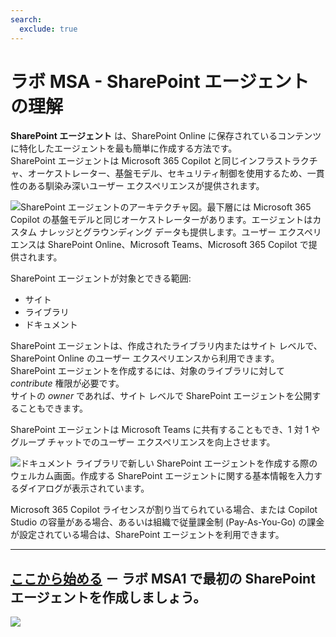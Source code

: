 ```yaml
---
search:
  exclude: true
---
```

# ラボ MSA - SharePoint エージェントの理解

**SharePoint エージェント** は、SharePoint Online に保存されているコンテンツに特化したエージェントを最も簡単に作成する方法です。  
SharePoint エージェントは Microsoft 365 Copilot と同じインフラストラクチャ、オーケストレーター、基盤モデル、セキュリティ制御を使用するため、一貫性のある馴染み深いユーザー エクスペリエンスが提供されます。

![SharePoint エージェントのアーキテクチャ図。最下層には Microsoft 365 Copilot の基盤モデルと同じオーケストレーターがあります。エージェントはカスタム ナレッジとグラウンディング データも提供します。ユーザー エクスペリエンスは SharePoint Online、Microsoft Teams、Microsoft 365 Copilot で提供されます。](../../../assets/images/sharepoint-agent.png)

SharePoint エージェントが対象とできる範囲:

- サイト
- ライブラリ
- ドキュメント

SharePoint エージェントは、作成されたライブラリ内またはサイト レベルで、SharePoint Online のユーザー エクスペリエンスから利用できます。  
SharePoint エージェントを作成するには、対象のライブラリに対して *contribute* 権限が必要です。  
サイトの *owner* であれば、サイト レベルで SharePoint エージェントを公開することもできます。

SharePoint エージェントは Microsoft Teams に共有することもでき、1 対 1 やグループ チャットでのユーザー エクスペリエンスを向上させます。

![ドキュメント ライブラリで新しい SharePoint エージェントを作成する際のウェルカム画面。作成する SharePoint エージェントに関する基本情報を入力するダイアログが表示されています。](../../../assets/images/make-global-intro/sharepoint-agent-01.png)

Microsoft 365 Copilot ライセンスが割り当てられている場合、または Copilot Studio の容量がある場合、あるいは組織で従量課金制 (Pay-As-You-Go) の課金が設定されている場合は、SharePoint エージェントを利用できます。

<hr />

<!-- ---8<--- "msa-labs-toc.md" -->

<!-- ## <a href="./01-first-agent">Start here</a> with Lab MSA1, where you'll make your first agent with Copilot Studio agent builder. -->

## <a href="./01-first-agent">ここから始める</a> － ラボ MSA1 で最初の SharePoint エージェントを作成しましょう。
<cc-next url="./01-first-agent" />

<img src="https://m365-visitor-stats.azurewebsites.net/copilot-camp/make/sharepoint-agent/index" />